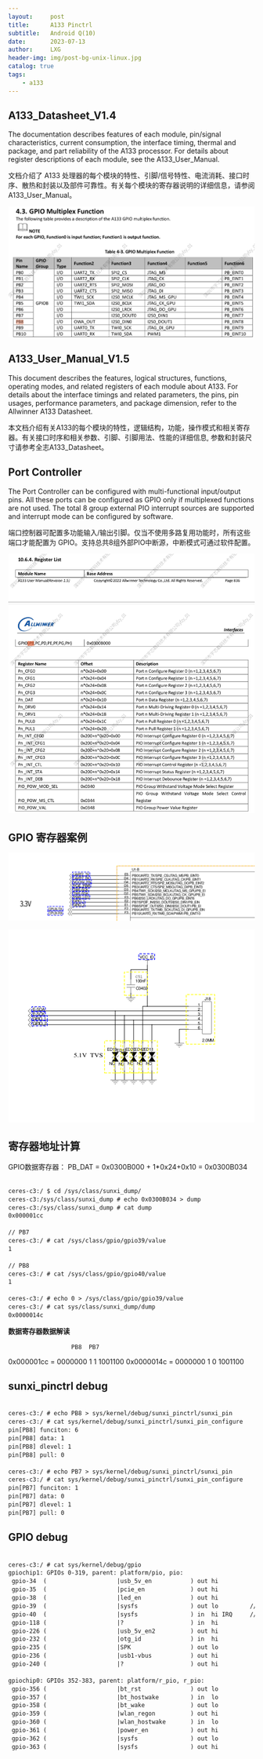 ```yaml
---
layout:     post
title:      A133 Pinctrl
subtitle:   Android Q(10)
date:       2023-07-13
author:     LXG
header-img: img/post-bg-unix-linux.jpg
catalog: true
tags:
    - a133
---
```


## A133_Datasheet_V1.4

The documentation describes features of each module, pin/signal characteristics, current consumption, the interface
timing, thermal and package, and part reliability of the A133 processor. For details about register descriptions of each
module, see the A133_User_Manual.

文档介绍了 A133 处理器的每个模块的特性、引脚/信号特性、电流消耗、接口时序、散热和封装以及部件可靠性。有关每个模块的寄存器说明的详细信息，请参阅A133_User_Manual。

![a133_datasheet_gpio](/images/allwinner/a133_datasheet_gpio.png)

## A133_User_Manual_V1.5

This document describes the features, logical structures, functions, operating modes, and related registers of each
module about A133. For details about the interface timings and related parameters, the pins, pin usages, performance
parameters, and package dimension, refer to the Allwinner A133 Datasheet.

本文档介绍有关A133的每个模块的特性，逻辑结构，功能，操作模式和相关寄存器。有关接口时序和相关参数、引脚、引脚用法、性能的详细信息, 参数和封装尺寸请参考全志A133_Datasheet。

## Port Controller

The Port Controller can be configured with multi-functional input/output pins. All these ports can be configured as
GPIO only if multiplexed functions are not used. The total 8 group external PIO interrupt sources are supported and
interrupt mode can be configured by software.

端口控制器可配置多功能输入/输出引脚。仅当不使用多路复用功能时，所有这些端口才能配置为 GPIO。支持总共8组外部PIO中断源，中断模式可通过软件配置。

![a133_usermanal_gpio](/images/allwinner/a133_usermanal_gpio.png)

## GPIO 寄存器案例

![a133_gpio_2](/images/allwinner/a133_gpio_2.png)

![a133_gpio_1](/images/allwinner/a133_gpio_1.png)

## 寄存器地址计算

GPIO数据寄存器： PB_DAT = 0x0300B000 + 1*0x24+0x10 = 0x0300B034

```txt

ceres-c3:/ $ cd /sys/class/sunxi_dump/
ceres-c3:/sys/class/sunxi_dump # echo 0x0300B034 > dump
ceres-c3:/sys/class/sunxi_dump # cat dump
0x000001cc

// PB7
ceres-c3:/ # cat /sys/class/gpio/gpio39/value
1

// PB8
ceres-c3:/ # cat /sys/class/gpio/gpio40/value
1

ceres-c3:/ # echo 0 > /sys/class/gpio/gpio39/value
ceres-c3:/ # cat sys/class/sunxi_dump/dump
0x0000014c

```

**数据寄存器数据解读**

                      PB8  PB7
0x000001cc = 0000000   1    1   1001100
0x0000014c = 0000000   1    0   1001100

## sunxi_pinctrl debug

```txt

ceres-c3:/ # echo PB8 > sys/kernel/debug/sunxi_pinctrl/sunxi_pin
ceres-c3:/ # cat sys/kernel/debug/sunxi_pinctrl/sunxi_pin_configure
pin[PB8] funciton: 6
pin[PB8] data: 1
pin[PB8] dlevel: 1
pin[PB8] pull: 0

ceres-c3:/ # echo PB7 > sys/kernel/debug/sunxi_pinctrl/sunxi_pin
ceres-c3:/ # cat sys/kernel/debug/sunxi_pinctrl/sunxi_pin_configure
pin[PB7] funciton: 1
pin[PB7] data: 0
pin[PB7] dlevel: 1
pin[PB7] pull: 0

```

## GPIO debug

```txt

ceres-c3:/ # cat sys/kernel/debug/gpio
gpiochip1: GPIOs 0-319, parent: platform/pio, pio:
 gpio-34  (                    |usb_5v_en           ) out hi
 gpio-35  (                    |pcie_en             ) out hi
 gpio-38  (                    |led_en              ) out hi
 gpio-39  (                    |sysfs               ) out lo         // PB7
 gpio-40  (                    |sysfs               ) in  hi IRQ     // PB8
 gpio-118 (                    |?                   ) in  hi
 gpio-226 (                    |usb_5v_en2          ) out hi
 gpio-232 (                    |otg_id              ) in  hi
 gpio-235 (                    |SPK                 ) out lo
 gpio-236 (                    |usb1-vbus           ) out hi
 gpio-240 (                    |?                   ) out hi

gpiochip0: GPIOs 352-383, parent: platform/r_pio, r_pio:
 gpio-356 (                    |bt_rst              ) out lo
 gpio-357 (                    |bt_hostwake         ) in  lo
 gpio-358 (                    |bt_wake             ) out lo
 gpio-359 (                    |wlan_regon          ) out hi
 gpio-360 (                    |wlan_hostwake       ) in  lo
 gpio-361 (                    |power_en            ) out hi
 gpio-362 (                    |sysfs               ) out lo
 gpio-363 (                    |sysfs               ) out hi

```










